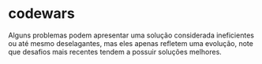# codewars
Alguns problemas podem apresentar uma solução considerada ineficientes ou até mesmo deselagantes, mas eles apenas refletem uma evolução, note que desafios mais recentes tendem a possuir soluções melhores.
